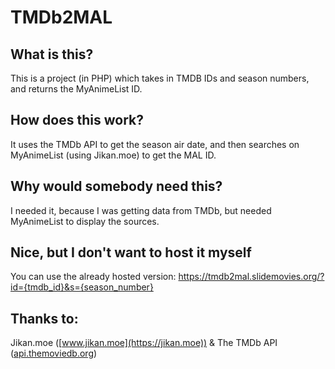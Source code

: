 # TMDb2MAL

## What is this?
This is a project (in PHP) which takes in TMDB IDs and season numbers, and returns the MyAnimeList ID.

## How does this work?
It uses the TMDb API to get the season air date, and then searches on MyAnimeList (using Jikan.moe) to get the MAL ID.

## Why would somebody need this?
I needed it, because I was getting data from TMDb, but needed MyAnimeList to display the sources.

## Nice, but I don't want to host it myself
You can use the already hosted version: https://tmdb2mal.slidemovies.org/?id={tmdb_id}&s={season_number}

## Thanks to:
Jikan.moe ([www.jikan.moe](https://jikan.moe)) & The TMDb API ([api.themoviedb.org](https://api.themoviedb.org))
